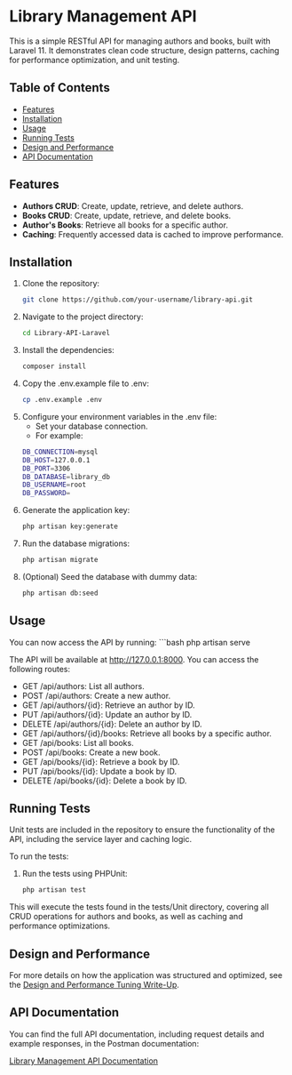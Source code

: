 # Library Management API

This is a simple RESTful API for managing authors and books, built with Laravel 11. It demonstrates clean code structure, design patterns, caching for performance optimization, and unit testing.

## Table of Contents

- [Features](#features)
- [Installation](#installation)
- [Usage](#usage)
- [Running Tests](#running-tests)
- [Design and Performance](#design-and-performance)
- [API Documentation](#api-documentation)

## Features

- **Authors CRUD**: Create, update, retrieve, and delete authors.
- **Books CRUD**: Create, update, retrieve, and delete books.
- **Author's Books**: Retrieve all books for a specific author.
- **Caching**: Frequently accessed data is cached to improve performance.

## Installation

1. Clone the repository:
   ```bash
   git clone https://github.com/your-username/library-api.git

2. Navigate to the project directory:
   ```bash
   cd Library-API-Laravel

3. Install the dependencies:
   ```bash
   composer install

4. Copy the .env.example file to .env:
    ```bash
    cp .env.example .env

5. Configure your environment variables in the .env file:
    - Set your database connection.
    - For example:
    ```bash
    DB_CONNECTION=mysql
    DB_HOST=127.0.0.1
    DB_PORT=3306
    DB_DATABASE=library_db
    DB_USERNAME=root
    DB_PASSWORD=

6. Generate the application key:
    ```bash
    php artisan key:generate

7.  Run the database migrations:
    ```bash
    php artisan migrate

8. (Optional) Seed the database with dummy data:
    ```bash
    php artisan db:seed

## Usage

You can now access the API by running:
    ```bash
    php artisan serve

The API will be available at http://127.0.0.1:8000. You can access the following routes:
- GET /api/authors: List all authors.
- POST /api/authors: Create a new author.
- GET /api/authors/{id}: Retrieve an author by ID.
- PUT /api/authors/{id}: Update an author by ID.
- DELETE /api/authors/{id}: Delete an author by ID.
- GET /api/authors/{id}/books: Retrieve all books by a specific author.
- GET /api/books: List all books.
- POST /api/books: Create a new book.
- GET /api/books/{id}: Retrieve a book by ID.
- PUT /api/books/{id}: Update a book by ID.
- DELETE /api/books/{id}: Delete a book by ID.

## Running Tests

Unit tests are included in the repository to ensure the functionality of the API, including the service layer and caching logic.

To run the tests:

1. Run the tests using PHPUnit:
   ```bash
   php artisan test

This will execute the tests found in the tests/Unit directory, covering all CRUD operations for authors and books, as well as caching and performance optimizations.

## Design and Performance

For more details on how the application was structured and optimized, see the [Design and Performance Tuning Write-Up](./Design%20and%20Performance%20Tuning%20Write-Up.md).

## API Documentation

You can find the full API documentation, including request details and example responses, in the Postman documentation:

[Library Management API Documentation](https://documenter.getpostman.com/view/14855183/2sAXqy2yar)